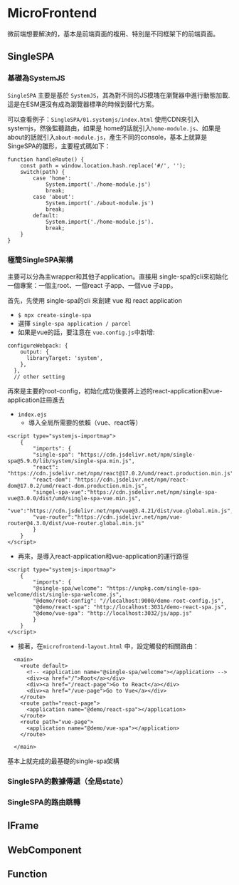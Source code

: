 # MicroFrontend
微前端想要解決的，基本是前端頁面的複用、特別是不同框架下的前端頁面。

## SingleSPA

### 基礎為SystemJS
`SingleSPA` 主要是基於 `SystemJS`，其為對不同的JS模塊在瀏覽器中進行動態加載.這是在ESM還沒有成為瀏覽器標準的時候到替代方案。

可以查看例子：`SingleSPA/01.systemjs/index.html`
使用CDN來引入 systemjs，然後監聽路由，如果是 home的話就引入`home-module.js`、如果是about的話就引入`about-module.js`，產生不同的console，基本上就算是SingeSPA的雛形，主要程式碼如下：
```
function handleRoute() {
    const path = window.location.hash.replace('#/', '');
    switch(path) {
        case 'home':
            System.import('./home-module.js')
            break;
        case 'about':
            System.import('./about-module.js')
            break;
        default:
            System.import('./home-module.js').
            break;
    }
}
```

### 極簡SingleSPA架構

主要可以分為主wrapper和其他子application。直接用 single-spa的cli來初始化一個專案：一個主root、一個react 子app、一個vue 子app。

首先，先使用 single-spa的cli 來創建 vue 和 react application

- `$ npx create-single-spa`
- 選擇 `single-spa application / parcel `
- 如果是vue的話，要注意在 `vue.config.js`中新增:
```
configureWebpack: {
    output: {
      libraryTarget: 'system',
    },
  },
  // other setting
```

再來是主要的root-config，初始化成功後要將上述的react-application和vue-application註冊進去

- `index.ejs`
  - 導入全局所需要的依賴（vue、react等）
```
<script type="systemjs-importmap">
    {
        "imports": {
        "single-spa": "https://cdn.jsdelivr.net/npm/single-spa@5.9.0/lib/system/single-spa.min.js",
        "react": "https://cdn.jsdelivr.net/npm/react@17.0.2/umd/react.production.min.js",
        "react-dom": "https://cdn.jsdelivr.net/npm/react-dom@17.0.2/umd/react-dom.production.min.js",
        "singel-spa-vue":"https://cdn.jsdelivr.net/npm/single-spa-vue@3.0.0/dist/umd/single-spa-vue.min.js",
        "vue":"https://cdn.jsdelivr.net/npm/vue@3.4.21/dist/vue.global.min.js",
        "vue-router":"https://cdn.jsdelivr.net/npm/vue-router@4.3.0/dist/vue-router.global.min.js"
        }
    }
</script>
```

  - 再來，是導入react-application和vue-application的運行路徑
  
```
<script type="systemjs-importmap">
    {
        "imports": {
        "@single-spa/welcome": "https://unpkg.com/single-spa-welcome/dist/single-spa-welcome.js",
        "@demo/root-config": "//localhost:9000/demo-root-config.js",
        "@demo/react-spa": "http://localhost:3031/demo-react-spa.js",
        "@demo/vue-spa": "http://localhost:3032/js/app.js"
        }
    }
</script>
```

- 接著，在`microfrontend-layout.html` 中，設定觸發的相關路由：
```
  <main>
    <route default>
      <!-- <application name="@single-spa/welcome"></application> -->
      <div><a href="/">Root</a></div>
      <div><a href="/react-page">Go to React</a></div>
      <div><a href="/vue-page">Go to Vue</a></div>
    </route>
    <route path="react-page">
      <application name="@demo/react-spa"></application>
    </route>
    <route path="vue-page">
      <application name="@demo/vue-spa"></application>
    </route>

  </main>
```
基本上就完成的最基礎的single-spa架構

### SingleSPA的數據傳遞（全局state）


### SingleSPA的路由跳轉



## IFrame

## WebComponent

## Function